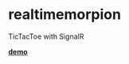 realtimemorpion
===============

TicTacToe with SignalR

**<a href="http://realtimemorpion.azurewebsites.net" target="new">demo</a>**


